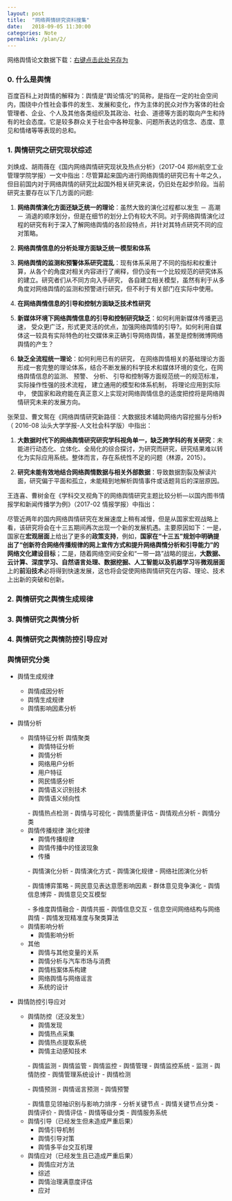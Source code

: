 ```yaml
---
layout: post
title:  "网络舆情研究资料搜集"
date:   2018-09-05 11:30:00
categories: Note
permalink: /plan/2/
---
```


网络舆情论文数据下载：[右键点击此处另存为](/drafts/网络舆情量化分析论文数据.xlsx)

### 0. 什么是舆情

百度百科上对舆情的解释为：舆情是“舆论情况”的简称，是指在一定的社会空间内，围绕中介性社会事件的发生、发展和变化，作为主体的民众对作为客体的社会管理者、企业、个人及其他各类组织及其政治、社会、道德等方面的取向产生和持有的社会态度。它是较多群众关于社会中各种现象、问题所表达的信念、态度、意见和情绪等等表现的总和。

### 1. 舆情研究之研究现状综述

刘焕成、胡雨薇在《国内网络舆情研究现状及热点分析》（2017-04 郑州航空工业管理学院学报）一文中指出：尽管算起来国内进行网络舆情的研究已有十年之久，但目前国内对于网络舆情的研究比起国外相关研究来说，仍旧处在起步阶段。当前研究主要存在以下几方面的问题:

1. **网络舆情演化方面还缺乏统一的理论**：虽然大致的演化过程都以发生 － 高潮 － 消退的顺序划分，但是在细节的划分上仍有较大不同。对于网络舆情演化过程的研究有利于深入了解网络舆情的各阶段特点，并针对其特点研究不同的应对策略。

2. **网络舆情信息的分析处理方面缺乏统一模型和体系**

3. **网络舆情的监测和预警体系研究混乱**：现有体系采用了不同的指标和权重计算，从各个的角度对相关内容进行了阐释，但仍没有一个比较规范的研究体系的建立。研究者们从不同方向入手研究， 各自建立相关模型，虽然有利于从多角度对网络舆情的监测和预警进行研究，但不利于有关部门在实际中使用。

4. **在网络舆情信息的引导和控制方面缺乏技术性研究**

5. **新媒体环境下网络舆情信息的引导和控制研究缺乏**：如何利用新媒体传播更迅速， 受众更广泛，形式更灵活的优点，加强网络舆情的引导?。如何利用自媒体这一较具有实际特色的社交媒体来正确引导网络舆情，甚至是控制微博网络舆情的产生？

6. **缺乏全流程统一理论**：如何利用已有的研究， 在网络舆情相关的基础理论方面形成一套完整的理论体系，结合不断发展的科学技术和媒体环境的变化，在网络舆情信息的监测、 预警、 分析、 引导和控制等方面规范统一的规范标准，实际操作性强的技术流程， 建立通用的模型和体系机制， 将理论应用到实际中， 使国家和政府能在真正意义上实现对网络舆情信息的适度把控将是网络舆情研究未来的发展方向。

张荣显、曹文鸳在《网络舆情研究新路径：大数据技术辅助网络内容挖掘与分析》（  2016-08 汕头大学学报-人文社会科学版）中指出：

1. **大数据时代下的网络舆情研究研究学科视角单一，缺乏跨学科的有关研究**：未能进行动态化、立体化、全局化的综合探讨，为研究而研究，研究结果难以转化为实际应用系统。整体而言，存在系统性不足的问题（林源，2015）。 

2. **研究未能有效地结合网络舆情数据与相关外部数据**：导致数据割裂及解读片面，研究偏于平面和孤立，未能精到地解析舆情事件或话题背后的深层原因。

王连喜、曹树金在《学科交叉视角下的网络舆情研究主题比较分析—以国内图书情报学和新闻传播学为例》（2017-02 情报学报）中指出：

尽管近两年的国内网络舆情研究在发展速度上稍有减慢，但是从国家宏观战略上看，该研究将会在十三五期间再次出现一个新的发展机遇。主要原因如下：一是，国家在**宏观层面**上给出了更多的**政策支持**，例如，**国家在“十三五”规划中明确提出了“创新符合网络传播规律的网上宣传方式和提升网络舆情分析和引导能力”的网络文化建设目标**；二是，随着网络空间安全和“一带一路”战略的提出，**大数据、云计算、深度学习、自然语言处理、数据挖掘、人工智能以及机器学习**等**微观层面**上的**前沿技术**必将得到快速发展，这也将会促使网络舆情研究在内容、理论、技术上出新的突破和创新。 

### 2. 舆情研究之舆情生成规律

### 3. 舆情研究之舆情分析

### 4. 舆情研究之舆情防控引导应对

### 舆情研究分类

* 舆情生成规律
	- 舆情成因分析
	- 舆情生成规律
	- 舆情影响因素分析

* 舆情分析
	+ 舆情特征分析 舆情聚类 
		- 舆情特征分析
		- 舆情分析
		- 网络用户分析
		- 用户特征
		- 网民情感分析
		- 舆情语义识别技术 
		- 舆情语义倾向性
		<p> </p>		
		- 舆情热点检测
		- 舆情与可视化
		- 舆情质量评估
		- 舆情观点分析
		- 舆情分类 
	+ 舆情传播规律 演化规律
		- 舆情传播规律
		- 舆情传播中的怪波现象
		- 传播
		<p> </p>
		- 舆情演化分析
		- 舆情演化方式
		- 舆情演化规律
		- 网络社团演化分析
		<p> </p>
		- 舆情博弈策略
		- 网民意见表达意愿影响因素
		- 群体意见竞争演化
		- 舆情信息博弈
		- 舆情意见交互模型
		<p> </p>
		- 多维度舆情融合
		- 舆情共振
		- 舆情信息交互
		- 信息空间网络结构与网络舆情
		- 舆情发现精准度与聚类算法
	+ 舆情影响分析
		- 舆情影响分析
	+ 其他
		- 舆情与其他变量的关系
		- 舆情分析与汽车市场与消费
		- 舆情档案体系构建		
		- 网络舆情与网络谣言
		- 系统的设计

* 舆情防控引导应对 
	+ 舆情防控（还没发生）
		- 舆情发现		
		- 舆情热点采集
		- 舆情热点提取系统
		- 舆情主动感知技术
		<p> </p>
		- 舆情监测
		- 舆情监管
		- 舆情监控
		- 舆情管理
		- 舆情监控系统
		- 监测
		- 舆情防控
	    - 舆情管理系统设计
		- 舆情检测
		<p> </p>
		- 舆情预测
		- 舆情谣言预测
		- 舆情预警
		<p> </p>
		- 舆情意见领袖识别与影响力排序
		- 分析关键节点
		- 舆情关键节点分类
		- 舆情评价
		- 舆情评估
		- 舆情等级分类
		- 舆情服务系统
	+ 舆情引导（已经发生但未造成严重后果）
		- 舆情引导机制
		- 舆情引导对策
		- 舆情多平台交互机理
	+ 舆情应对（已经发生且已造成严重后果）
		- 舆情应对方法
		- 综述
		- 舆情治理满意度评估
		- 应对